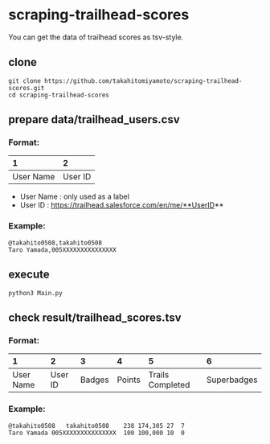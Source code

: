 # scraping-trailhead-scores

You can get the data of trailhead scores as tsv-style.

## clone
    git clone https://github.com/takahitomiyamoto/scraping-trailhead-scores.git
    cd scraping-trailhead-scores

## prepare data/trailhead_users.csv

### Format:

|1|2|
|:---|:---|
|User Name|User ID|

- User Name : only used as a label
- User ID : https://trailhead.salesforce.com/en/me/**UserID**

### Example:

```data/trailhead_users.csv
@takahito0508,takahito0508
Taro Yamada,005XXXXXXXXXXXXXXX
```

## execute
    python3 Main.py

## check result/trailhead_scores.tsv

### Format:

|1|2|3|4|5|6|
|:---|:---|:---|:---|:---|:---|
|User Name|User ID|Badges|Points|Trails Completed|Superbadges|

### Example:

```data/trailhead_scores.tsv
@takahito0508	takahito0508	238	174,305	27	7
Taro Yamada	005XXXXXXXXXXXXXXX	100	100,000	10	0
```
